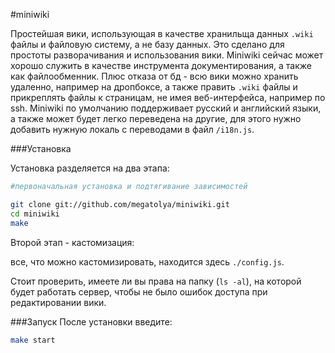 #miniwiki

Простейшая вики, использующая в качестве хранильща данных ```.wiki``` файлы и файловую систему, а не базу данных. Это сделано для простоты разворачивания и использования вики. Miniwiki сейчас может хорошо служить в качестве инструмента документирования, а также как файлообменник. Плюс отказа от бд - всю вики можно хранить удаленно, например на дропбоксе, а также править ```.wiki``` файлы и прикреплять файлы к страницам, не имея веб-интерфейса, например по ssh. Miniwiki по умолчанию поддерживает русский и английский языки, а также может будет легко переведена на другие, для этого нужно добавить нужную локаль с переводами в файл ```/i18n.js```.

###Установка

Установка разделяется на два этапа:

```bash
#первоначальная установка и подтягивание зависимостей

git clone git://github.com/megatolya/miniwiki.git
cd miniwiki
make
```

Второй этап - кастомизация:

все, что можно кастомизировать, находится здесь ```./config.js```.

Стоит проверить, имеете ли вы права на папку (```ls -al```), на которой будет работать сервер, чтобы не было ошибок доступа при редактировании вики.

###Запуск
После установки введите:
```bash
make start
```

